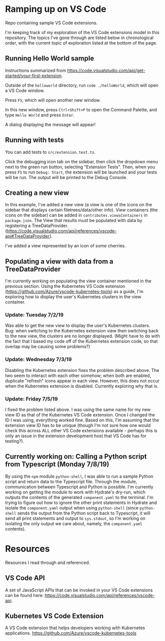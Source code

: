 # Ramping up on VS Code
Repo containing sample VS Code extensions. 

I'm keeping track of my exploration of the VS Code extensions model in this repository. The topics I've gone through are listed below in chronological order, with the current topic of exploration listed at the bottom of the page.

## Running Hello World sample
Instructions summarized from https://code.visualstudio.com/api/get-started/your-first-extension.

Outside of the `helloworld` directory, run `code ./helloWorld`, which will open a VS Code window.

Press `F5`, which will open another new window.

In this new window, press `Ctrl+Shift+P` to open the Command Palette, and type `Hello World` and press `Enter`.

A dialog displaying the message will appear!

## Running with tests
You can add tests to `src/extension.test.ts`.

Click the debugging icon tab on the sidebar, then click the dropdown menu next to the green run button, selecting "Extension Tests". Then, when you press `F5` to run `Debug: Start`, the extension will be launched and your tests will be run. The output will be printed to the Debug Console.

## Creating a new view
In this example, I've added a new view (a view is one of the icons on the sidebar that displays certain filetrees/data/other info). View containers (the icons on the sidebar) can be added in `contributes.viewsContainers` in `package.json`. The View that results must be populated with data by registering a TreeDataProvider. (https://code.visualstudio.com/api/references/vscode-api#TreeDataProvider).

I've added a view represented by an icon of some cherries.

## Populating a view with data from a TreeDataProvider
I'm currently working on populating the view container mentioned in the previous section. Using the Kubernetes VS Code extension (https://github.com/Azure/vscode-kubernetes-tools) as a guide, I'm exploring how to display the user's Kubernetes clusters in the view container.
### Update: Tuesday 7/2/19
Was able to get the new view to display the user's Kubernetes clusters. Bug: when switching to the Kubernetes extension view then switching back to the new view, the clusters are no longer displayed. (Might have to do with the fact that I based my code off of the Kubernetes extension code, so that overlap may be causing some problems?)

### Update: Wednesday 7/3/19
Disabling the Kubernetes extension fixes the problem described above. The two seem to interact with each other somehow; when both are enabled, duplicate "refresh" icons appear in each view. However, this does not occur when the Kubernetes extension is disabled. Currently exploring why that is.

### Update: Friday 7/5/19
I fixed the problem listed above. I was using the same name for my new view ID as that of the Kubernetes VS Code extension. Once I changed the ID I was using, everything worked fine. Based on this, I'm assuming that the extension view ID has to be unique (though I'm not sure how one would check this across ALL other VS Code extensions available - perhaps this is only an issue in the extension development host that VS Code has for testing?).

## Currently working on: Calling a Python script from Typescript (Monday 7/8/19)
By using the `npm` module `python-shell`, I was able to run a sample Python script and return data to the Typescript file. Through the module, communication between Typescript and Python is possible. I'm currently working on getting the module to work with Hydrate's dry-run, which outputs the contents of the generated `component.yaml` to the terminal. I'm trying to figure out how to ignore the other print statements in Hydrate and isolate the `component.yaml` output when using `python-shell` (since `python-shell` sends the output from the Python script back to Typescript, it will send all print statements and output to `sys.stdout`, so I'm working on isolating the only output we care about, namely, the `component.yaml` contents).

# Resources
Resources I read through and referenced.

## VS Code API
A set of JavaScript APIs that can be invoked in your VS Code extensions can be found here: https://code.visualstudio.com/api/references/vscode-api.

## Kubernetes VS Code Extension
A VS Code extension that helps developers working with Kubernetes applications.
https://github.com/Azure/vscode-kubernetes-tools
